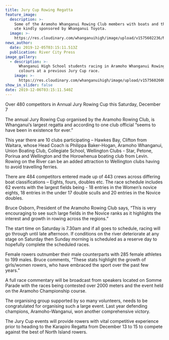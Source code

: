 ```yaml
---
title: Jury Cup Rowing Regatta
feature_image:
  description: >-
    Some of the Aramoho Whanganui Rowing Club members with boats and their new
    ute kindly sponsored by Whanganui Toyota.
  image: >-
    https://res.cloudinary.com/whanganuihigh/image/upload/v1575602236/News/Jury_Cup_WU_Dec_2019.jpg
news_author:
  date: 2019-12-05T03:15:11.513Z
  publication: River City Press
image_gallery:
  - description: >-
      Whanganui High School students racing in Aramoho Whanganui Rowing Club
      colours at a previous Jury Cup race.
    image: >-
      https://res.cloudinary.com/whanganuihigh/image/upload/v1575602608/News/Jury_Cup_WU_Dec_2019._WHS_students._RCP_5.12.19jpg.jpg
show_in_slider: false
date: 2019-12-06T03:15:11.540Z
---
```

Over 480 competitors in Annual Jury Rowing Cup this Saturday, December 7

The annual Jury Rowing Cup organised by the Aramoho Rowing Club, is Whanganui’s largest regatta and according to one club official “seems to have been in existence for ever.”

This year there are 10 clubs participating – Hawkes Bay, Clifton from Waitara, whose Head Coach is Philippa Baker-Hogan, Aramoho Whanganui, Union Boating Club, Collegiate School, Wellington Clubs - Star, Petone, Porirua and Wellington and the Horowhenua boating club from Levin. Rowing on the River can be an added attraction to Wellington clubs having to avoid travelling ferries.

There are 484 competitors entered made up of 443 crews across differing boat classifications – Eights, fours, doubles etc. The race schedule includes 62 events with the largest fields being - 18 entries in the Women’s novice eights, 18 entries in the under 17 double sculls and 20 entries in the Novice doubles.

Bruce Osborn, President of the Aramoho Rowing Club says, “This is very encouraging to see such large fields in the Novice ranks as it highlights the interest and growth in rowing across the regions.”

The start time on Saturday is 7.30am and if all goes to schedule, racing will go through until late afternoon. If conditions on the river deteriorate at any stage on Saturday then Sunday morning is scheduled as a reserve day to hopefully complete the scheduled races.

Female rowers outnumber their male counterparts with 285 female athletes to 199 males. Bruce comments, “These stats highlight the growth of girls/women rowers, who have embraced the sport over the past few years.”

A full race commentary will be broadcast from speakers located on Somme Parade with the races being contested over 2000 meters and the event held on the Aramoho Championship course.

The organising group supported by so many volunteers, needs to be congratulated for organising such a large event.
Last year defending champions, Aramoho-Wanganui, won another comprehensive victory.

The Jury Cup events will provide rowers with vital competitive experience prior to heading to the Karapiro Regatta from December 13 to 15 to compete against the best of North Island rowers.
